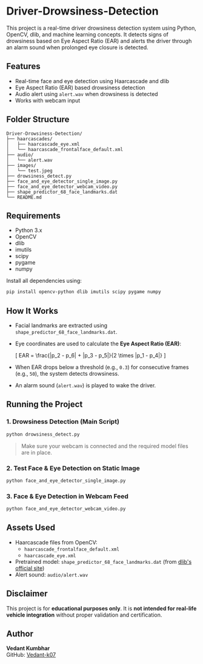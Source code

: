 # Driver-Drowsiness-Detection

This project is a real-time driver drowsiness detection system using Python, OpenCV, dlib, and machine learning concepts. It detects signs of drowsiness based on Eye Aspect Ratio (EAR) and alerts the driver through an alarm sound when prolonged eye closure is detected.

## Features

- Real-time face and eye detection using Haarcascade and dlib
- Eye Aspect Ratio (EAR) based drowsiness detection
- Audio alert using `alert.wav` when drowsiness is detected
- Works with webcam input

## Folder Structure

```
Driver-Drowsiness-Detection/
├── haarcascades/
│   ├── haarcascade_eye.xml
│   └── haarcascade_frontalface_default.xml
├── audio/
│   └── alert.wav
├── images/
│   └── test.jpeg
├── drowsiness_detect.py
├── face_and_eye_detector_single_image.py
├── face_and_eye_detector_webcam_video.py
├── shape_predictor_68_face_landmarks.dat
└── README.md
```

## Requirements

- Python 3.x
- OpenCV
- dlib
- imutils
- scipy
- pygame
- numpy

Install all dependencies using:

```bash
pip install opencv-python dlib imutils scipy pygame numpy
```

## How It Works

- Facial landmarks are extracted using `shape_predictor_68_face_landmarks.dat`.
- Eye coordinates are used to calculate the **Eye Aspect Ratio (EAR)**:

  \[
  EAR = \frac{\|p_2 - p_6\| + \|p_3 - p_5\|}{2 \times \|p_1 - p_4\|}
  \]

- When EAR drops below a threshold (e.g., `0.3`) for consecutive frames (e.g., `50`), the system detects drowsiness.
- An alarm sound (`alert.wav`) is played to wake the driver.

## Running the Project

### 1. Drowsiness Detection (Main Script)

```bash
python drowsiness_detect.py
```

> Make sure your webcam is connected and the required model files are in place.

### 2. Test Face & Eye Detection on Static Image

```bash
python face_and_eye_detector_single_image.py
```

### 3. Face & Eye Detection in Webcam Feed

```bash
python face_and_eye_detector_webcam_video.py
```

## Assets Used

- Haarcascade files from OpenCV:
  - `haarcascade_frontalface_default.xml`
  - `haarcascade_eye.xml`
- Pretrained model: `shape_predictor_68_face_landmarks.dat` (from [dlib's official site](http://dlib.net/files/shape_predictor_68_face_landmarks.dat.bz2))
- Alert sound: `audio/alert.wav`

## Disclaimer

This project is for **educational purposes only**. It is **not intended for real-life vehicle integration** without proper validation and certification.

## Author

**Vedant Kumbhar**  
GitHub: [Vedant-k07](https://github.com/Vedant-k07)
